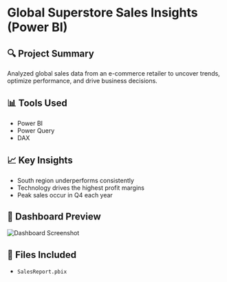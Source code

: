 # Global Superstore Sales Insights (Power BI)

## 🔍 Project Summary
Analyzed global sales data from an e-commerce retailer to uncover trends, optimize performance, and drive business decisions.

## 📊 Tools Used
- Power BI
- Power Query
- DAX

## 📈 Key Insights
- South region underperforms consistently
- Technology drives the highest profit margins
- Peak sales occur in Q4 each year

## 📸 Dashboard Preview
![Dashboard Screenshot](link)

## 📂 Files Included
- `SalesReport.pbix`
